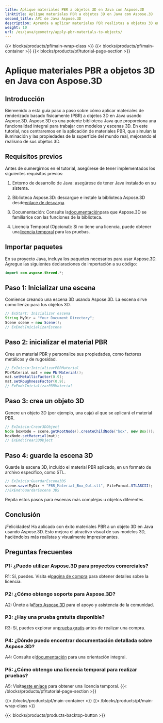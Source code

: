 ```yaml
---
title: Aplique materiales PBR a objetos 3D en Java con Aspose.3D
linktitle: Aplique materiales PBR a objetos 3D en Java con Aspose.3D
second_title: API de Java Aspose.3D
description: Aprenda a aplicar materiales PBR realistas a objetos 3D en Java usando Aspose.3D. Mejore la calidad visual con el renderizado basado físicamente.
weight: 10
url: /es/java/geometry/apply-pbr-materials-to-objects/
---
```


{{< blocks/products/pf/main-wrap-class >}}
{{< blocks/products/pf/main-container >}}
{{< blocks/products/pf/tutorial-page-section >}}

# Aplique materiales PBR a objetos 3D en Java con Aspose.3D

## Introducción

Bienvenido a esta guía paso a paso sobre cómo aplicar materiales de renderizado basado físicamente (PBR) a objetos 3D en Java usando Aspose.3D. Aspose.3D es una potente biblioteca Java que proporciona una funcionalidad integral para trabajar con modelos y escenas 3D. En este tutorial, nos centraremos en la aplicación de materiales PBR, que simulan la iluminación y las propiedades de la superficie del mundo real, mejorando el realismo de sus objetos 3D.

## Requisitos previos

Antes de sumergirnos en el tutorial, asegúrese de tener implementados los siguientes requisitos previos:

1. Entorno de desarrollo de Java: asegúrese de tener Java instalado en su sistema.

2.  Biblioteca Aspose.3D: descargue e instale la biblioteca Aspose.3D desde[enlace de descarga](https://releases.aspose.com/3d/java/).

3.  Documentación: Consulte la[documentación](https://reference.aspose.com/3d/java/)para que Aspose.3D se familiarice con las funciones de la biblioteca.

4.  Licencia Temporal (Opcional): Si no tiene una licencia, puede obtener una[licencia temporal](https://purchase.aspose.com/temporary-license/) para las pruebas.

## Importar paquetes

En su proyecto Java, incluya los paquetes necesarios para usar Aspose.3D. Agregue las siguientes declaraciones de importación a su código:

```java
import com.aspose.threed.*;
```

## Paso 1: Inicializar una escena

Comience creando una escena 3D usando Aspose.3D. La escena sirve como lienzo para tus objetos 3D.

```java
// ExStart: Inicializar escena
String MyDir = "Your Document Directory";
Scene scene = new Scene();
// ExEnd:InicializarEscena
```

## Paso 2: inicializar el material PBR

Cree un material PBR y personalice sus propiedades, como factores metálicos y de rugosidad.

```java
// ExInicio:InicializarPBRMaterial
PbrMaterial mat = new PbrMaterial();
mat.setMetallicFactor(0.9);
mat.setRoughnessFactor(0.9);
// ExEnd:InicializarPBRMaterial
```

## Paso 3: crea un objeto 3D

Genere un objeto 3D (por ejemplo, una caja) al que se aplicará el material PBR.

```java
// ExInicio:Crear3DObject
Node boxNode = scene.getRootNode().createChildNode("box", new Box());
boxNode.setMaterial(mat);
// ExEnd:Crear3DObject
```

## Paso 4: guarde la escena 3D

Guarde la escena 3D, incluido el material PBR aplicado, en un formato de archivo específico, como STL.

```java
// ExInicio:GuardarEscena3DS
scene.save(MyDir + "PBR_Material_Box_Out.stl", FileFormat.STLASCII);
//ExEnd:GuardarEscena 3DS
```

Repita estos pasos para escenas más complejas u objetos diferentes.

## Conclusión

¡Felicidades! Ha aplicado con éxito materiales PBR a un objeto 3D en Java usando Aspose.3D. Esto mejora el atractivo visual de sus modelos 3D, haciéndolos más realistas y visualmente impresionantes.

## Preguntas frecuentes

### P1: ¿Puedo utilizar Aspose.3D para proyectos comerciales?

 R1: Sí, puedes. Visita el[pagina de compra](https://purchase.aspose.com/buy) para obtener detalles sobre la licencia.

### P2: ¿Cómo obtengo soporte para Aspose.3D?

 A2: Únete a la[Foro Aspose.3D](https://forum.aspose.com/c/3d/18) para el apoyo y asistencia de la comunidad.

### P3: ¿Hay una prueba gratuita disponible?

 R3: Sí, puedes explorar un[prueba gratis](https://releases.aspose.com/) antes de realizar una compra.

### P4: ¿Dónde puedo encontrar documentación detallada sobre Aspose.3D?

 A4: Consulte el[documentación](https://reference.aspose.com/3d/java/) para una orientación integral.

### P5: ¿Cómo obtengo una licencia temporal para realizar pruebas?

 A5: Visita[este enlace](https://purchase.aspose.com/temporary-license/) para obtener una licencia temporal.
{{< /blocks/products/pf/tutorial-page-section >}}

{{< /blocks/products/pf/main-container >}}
{{< /blocks/products/pf/main-wrap-class >}}

{{< blocks/products/products-backtop-button >}}
